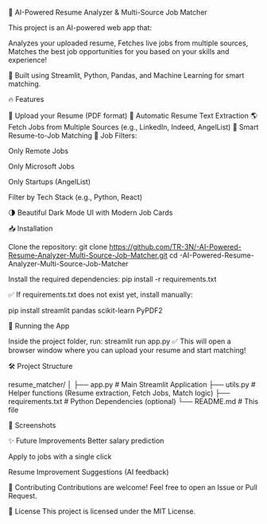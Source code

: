 📄 AI-Powered Resume Analyzer & Multi-Source Job Matcher

This project is an AI-powered web app that:

Analyzes your uploaded resume,
Fetches live jobs from multiple sources,
Matches the best job opportunities for you based on your skills and experience!

🚀 Built using Streamlit, Python, Pandas, and Machine Learning for smart matching.

🔥 Features

📄 Upload your Resume (PDF format)
🧠 Automatic Resume Text Extraction
🌎 Fetch Jobs from Multiple Sources (e.g., LinkedIn, Indeed, AngelList)
📑 Smart Resume-to-Job Matching
🎯 Job Filters:

Only Remote Jobs

Only Microsoft Jobs

Only Startups (AngelList)

Filter by Tech Stack (e.g., Python, React)

🌗 Beautiful Dark Mode UI with Modern Job Cards

📥 Installation

Clone the repository:
git clone https://github.com/TR-3N/-AI-Powered-Resume-Analyzer-Multi-Source-Job-Matcher.git
cd -AI-Powered-Resume-Analyzer-Multi-Source-Job-Matcher

Install the required dependencies:
pip install -r requirements.txt

✅ If requirements.txt does not exist yet, install manually:

pip install streamlit pandas scikit-learn PyPDF2

🚀 Running the App

Inside the project folder, run:
streamlit run app.py
✅ This will open a browser window where you can upload your resume and start matching!

🛠 Project Structure

resume_matcher/
│
├── app.py            # Main Streamlit Application
├── utils.py          # Helper functions (Resume extraction, Fetch Jobs, Match logic)
├── requirements.txt  # Python Dependencies (optional)
└── README.md         # This file

📸 Screenshots


✨ Future Improvements
Better salary prediction

Apply to jobs with a single click

Resume Improvement Suggestions (AI feedback)

🤝 Contributing
Contributions are welcome!
Feel free to open an Issue or Pull Request.

📄 License
This project is licensed under the MIT License.
